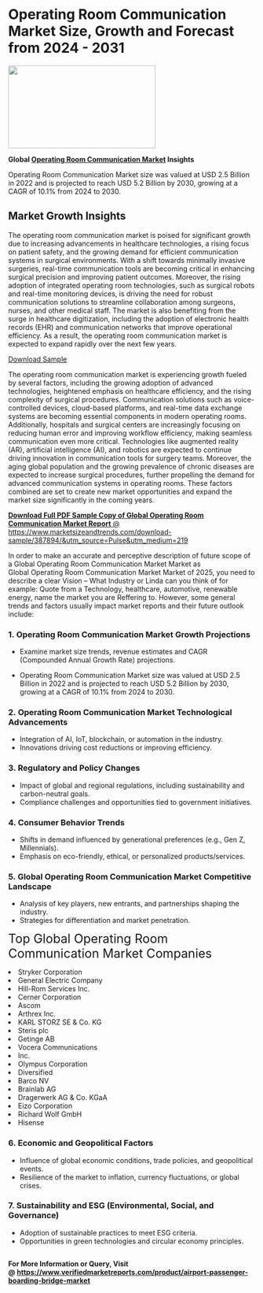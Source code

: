 <H1>Operating Room Communication Market Size, Growth and Forecast from 2024 - 2031</H1><img class="aligncenter size-medium wp-image-584254" src="https://thirdeyenews.in/wp-content/uploads/2024/09/Global-Market-Research-300x168.jpeg" alt="" width="300" height="168" /><p><strong>Global&nbsp;<a href="https://www.marketsizeandtrends.com/download-sample/387894/&amp;utm_source=Pulse&amp;utm_medium=219">Operating Room Communication Market</a> Insights</strong></p><p>Operating Room Communication Market size was valued at USD 2.5 Billion in 2022 and is projected to reach USD 5.2 Billion by 2030, growing at a CAGR of 10.1% from 2024 to 2030.</p><p><h2>Market Growth Insights</h2> <p>The operating room communication market is poised for significant growth due to increasing advancements in healthcare technologies, a rising focus on patient safety, and the growing demand for efficient communication systems in surgical environments. With a shift towards minimally invasive surgeries, real-time communication tools are becoming critical in enhancing surgical precision and improving patient outcomes. Moreover, the rising adoption of integrated operating room technologies, such as surgical robots and real-time monitoring devices, is driving the need for robust communication solutions to streamline collaboration among surgeons, nurses, and other medical staff. The market is also benefiting from the surge in healthcare digitization, including the adoption of electronic health records (EHR) and communication networks that improve operational efficiency. As a result, the operating room communication market is expected to expand rapidly over the next few years.</p> <p><a href="#">Download Sample</a></p> <p>The operating room communication market is experiencing growth fueled by several factors, including the growing adoption of advanced technologies, heightened emphasis on healthcare efficiency, and the rising complexity of surgical procedures. Communication solutions such as voice-controlled devices, cloud-based platforms, and real-time data exchange systems are becoming essential components in modern operating rooms. Additionally, hospitals and surgical centers are increasingly focusing on reducing human error and improving workflow efficiency, making seamless communication even more critical. Technologies like augmented reality (AR), artificial intelligence (AI), and robotics are expected to continue driving innovation in communication tools for surgery teams. Moreover, the aging global population and the growing prevalence of chronic diseases are expected to increase surgical procedures, further propelling the demand for advanced communication systems in operating rooms. These factors combined are set to create new market opportunities and expand the market size significantly in the coming years.</p> <p><a href="#"></p><p><span class=""><strong>Download Full PDF Sample Copy of Global Operating Room Communication Market Report</strong> @ <a href="https://www.marketsizeandtrends.com/download-sample/387894/&amp;utm_source=Pulse&amp;utm_medium=219" target="_blank">https://www.marketsizeandtrends.com/download-sample/387894/&amp;utm_source=Pulse&amp;utm_medium=219</a></span></p><p>In order to make an accurate and perceptive description of future scope of a Global&nbsp;Operating Room Communication Market Market as Global&nbsp;Operating Room Communication Market Market of 2025, you need to describe a clear Vision &ndash; What Industry or Linda can you think of for example: Quote from a Technology, healthcare, automotive, renewable energy, name the market you are Reffering to. However, some general trends and factors usually impact market reports and their future outlook include:</p><h3>1.&nbsp;<strong>Operating Room Communication Market Growth Projections</strong></h3><ul><li>Examine market size trends, revenue estimates and CAGR (Compounded Annual Growth Rate) projections.</li><li><p>Operating Room Communication Market size was valued at USD 2.5 Billion in 2022 and is projected to reach USD 5.2 Billion by 2030, growing at a CAGR of 10.1% from 2024 to 2030.</p></li></ul><h3>2.&nbsp;<strong>Operating Room Communication Market Technological Advancements</strong></h3><ul><li>Integration of AI, IoT, blockchain, or automation in the industry.</li><li>Innovations driving cost reductions or improving efficiency.</li></ul><h3>3.&nbsp;<strong>Regulatory and Policy Changes</strong></h3><ul><li>Impact of global and regional regulations, including sustainability and carbon-neutral goals.</li><li>Compliance challenges and opportunities tied to government initiatives.</li></ul><h3>4.&nbsp;<strong>Consumer Behavior Trends</strong></h3><ul><li>Shifts in demand influenced by generational preferences (e.g., Gen Z, Millennials).</li><li>Emphasis on eco-friendly, ethical, or personalized products/services.</li></ul><h3>5.&nbsp;<strong>Global Operating Room Communication Market Competitive Landscape</strong></h3><ul><li>Analysis of key players, new entrants, and partnerships shaping the industry.</li><li>Strategies for differentiation and market penetration.</li></ul><p data-pm-slice="1 1 []"><span style="color: inherit; font-family: inherit; font-size: 25px;">Top Global Operating Room Communication Market Companies</span></p><div class="" data-test-id=""><p><li>Stryker Corporation</li><li> General Electric Company</li><li> Hill-Rom Services Inc.</li><li> Cerner Corporation</li><li> Ascom</li><li> Arthrex Inc.</li><li> KARL STORZ SE & Co. KG</li><li> Steris plc</li><li> Getinge AB</li><li> Vocera Communications</li><li> Inc.</li><li> Olympus Corporation</li><li> Diversified</li><li> Barco NV</li><li> Brainlab AG</li><li> Dragerwerk AG & Co. KGaA</li><li> Eizo Corporation</li><li> Richard Wolf GmbH</li><li> Hisense</li></p></div><h3>6.&nbsp;<strong>Economic and Geopolitical Factors</strong></h3><ul><li>Influence of global economic conditions, trade policies, and geopolitical events.</li><li>Resilience of the market to inflation, currency fluctuations, or global crises.</li></ul><h3>7.&nbsp;<strong>Sustainability and ESG (Environmental, Social, and Governance)</strong></h3><ul><li>Adoption of sustainable practices to meet ESG criteria.</li><li>Opportunities in green technologies and circular economy principles.</li></ul><h2><strong style="font-size: 14px;">For More Information or Query, Visit @&nbsp;</strong><a style="background-color: #ffffff; font-size: 14px;" href="https://www.marketsizeandtrends.com/report/operating-room-communication-market/" target="_blank">https://www.verifiedmarketreports.com/product/airport-passenger-boarding-bridge-market</a></h2>

